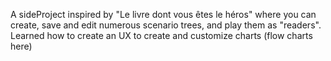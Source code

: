A sideProject inspired by "Le livre dont vous êtes le héros" where you can create, save and edit numerous scenario trees, and play them as "readers".
Learned how to create an UX to create and customize charts (flow charts here)
